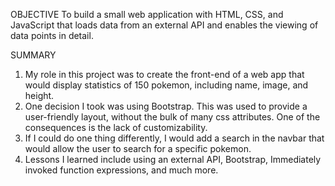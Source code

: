 OBJECTIVE
To build a small web application with HTML, CSS, and JavaScript that loads data from an external API and enables the viewing of data points in detail.

SUMMARY 
1. My role in this project was to create the front-end of a web app that would display statistics of 150 pokemon, including name, image, and height. 
2. One decision I took was using Bootstrap. This was used to provide a user-friendly layout, without the bulk of many css attributes. One of the consequences is the lack of customizability.
3. If I could do one thing differently, I would add a search in the navbar that would allow the user to search for a specific pokemon.
4.  Lessons I learned include using an external API, Bootstrap, Immediately invoked function expressions, and much more.

